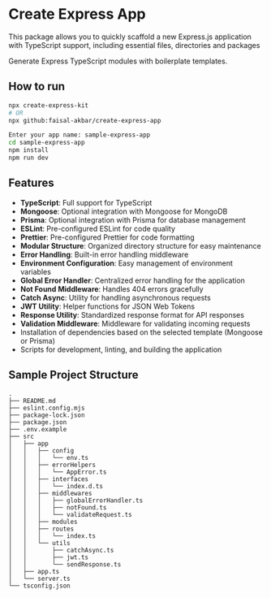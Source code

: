 # Create Express App
This package allows you to quickly scaffold a new Express.js application with TypeScript support, including essential files, directories and packages

Generate Express TypeScript modules with boilerplate templates.

## How to run

```bash
npx create-express-kit
# OR
npx github:faisal-akbar/create-express-app

Enter your app name: sample-express-app
cd sample-express-app
npm install
npm run dev
```

## Features
- **TypeScript**: Full support for TypeScript
- **Mongoose**: Optional integration with Mongoose for MongoDB
- **Prisma**: Optional integration with Prisma for database management
- **ESLint**: Pre-configured ESLint for code quality
- **Prettier**: Pre-configured Prettier for code formatting
- **Modular Structure**: Organized directory structure for easy maintenance
- **Error Handling**: Built-in error handling middleware
- **Environment Configuration**: Easy management of environment variables
- **Global Error Handler**: Centralized error handling for the application
- **Not Found Middleware**: Handles 404 errors gracefully
- **Catch Async**: Utility for handling asynchronous requests
- **JWT Utility**: Helper functions for JSON Web Tokens
- **Response Utility**: Standardized response format for API responses
- **Validation Middleware**: Middleware for validating incoming requests
- Installation of dependencies based on the selected template (Mongoose or Prisma)
- Scripts for development, linting, and building the application


## Sample Project Structure
```
.
├── README.md
├── eslint.config.mjs
├── package-lock.json
├── package.json
├── .env.example
├── src
│   ├── app
│   │   ├── config
│   │   │   └── env.ts
│   │   ├── errorHelpers
│   │   │   └── AppError.ts
│   │   ├── interfaces
│   │   │   └── index.d.ts
│   │   ├── middlewares
│   │   │   ├── globalErrorHandler.ts
│   │   │   ├── notFound.ts
│   │   │   └── validateRequest.ts
│   │   ├── modules
│   │   ├── routes
│   │   │   └── index.ts
│   │   └── utils
│   │       ├── catchAsync.ts
│   │       ├── jwt.ts
│   │       └── sendResponse.ts
│   ├── app.ts
│   └── server.ts
└── tsconfig.json
```